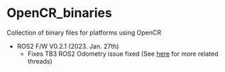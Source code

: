 # OpenCR_binaries
Collection of binary files for platforms using OpenCR

- ROS2 F/W V0.2.1 (2023. Jan. 27th)
  - Fixes TB3 ROS2 Odometry issue fixed (See [here](https://github.com/ROBOTIS-GIT/Dynamixel2Arduino/releases/tag/0.6.2) for more related threads)
